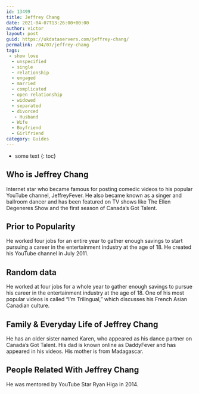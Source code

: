 ```yaml
---
id: 13499
title: Jeffrey Chang
date: 2021-04-07T13:26:00+00:00
author: victor
layout: post
guid: https://ukdataservers.com/jeffrey-chang/
permalink: /04/07/jeffrey-chang
tags:
 - show love
  - unspecified
  - single
  - relationship
  - engaged
  - married
  - complicated
  - open relationship
  - widowed
  - separated
  - divorced
   - Husband
  - Wife
  - Boyfriend
  - Girlfriend
category: Guides
---
```


* some text
{: toc}


## Who is Jeffrey Chang



Internet star who became famous for posting comedic videos to his popular YouTube channel, JeffreyFever. He also became known as a singer and ballroom dancer and has been featured on TV shows like The Ellen Degeneres Show and the first season of Canada&#8217;s Got Talent. 

                
                
                
## Prior to Popularity



He worked four jobs for an entire year to gather enough savings to start pursuing a career in the entertainment industry at the age of 18. He created his YouTube channel in July 2011. 

                
                
                
## Random data



He worked at four jobs for a whole year to gather enough savings to pursue his career in the entertainment industry at the age of 18. One of his most popular videos is called &#8220;I&#8217;m Trilingual,&#8221; which discusses his French Asian Canadian culture.

                
                
                
## Family & Everyday Life of Jeffrey Chang



He has an older sister named Karen, who appeared as his dance partner on Canada&#8217;s Got Talent. His dad is known online as DaddyFever and has appeared in his videos. His mother is from Madagascar.

                
                
                
## People Related With Jeffrey Chang



He was mentored by YouTube Star Ryan Higa in 2014. 

                
              
            
          
          
          